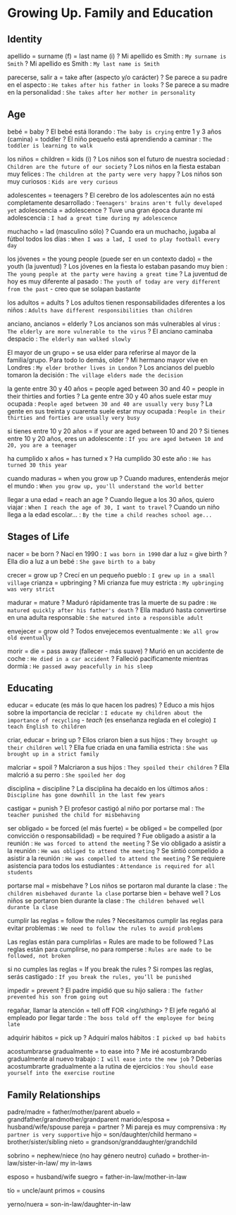 # Growing Up. Family and Education

## Identity

apellido
    = surname (f)
    = last name (i)
    ? Mi apellido es Smith : `My surname is Smith`
    ? Mi apellido es Smith : `My last name is Smith`


parecerse, salir a = take after (aspecto y/o carácter)
    ? Se parece a su padre en el aspecto : `He takes after his father in looks`
    ? Se parece a su madre en la personalidad : `She takes after her mother in personality`

## Age

bebé = baby
    ? El bebé está llorando : `The baby is crying`
entre 1 y 3 años (camina) = toddler
    ? El niño pequeño está aprendiendo a caminar : `The toddler is learning to walk`

los niños
    = children
    = kids (i)
    ? Los niños son el futuro de nuestra sociedad : `Children are the future of our society`
    ? Los niños en la fiesta estaban muy felices : `The children at the party were very happy`
    ? Los niños son muy curiosos : `Kids are very curious`

adolescentes = teenagers
    ? El cerebro de los adolescentes aún no está completamente desarrollado : `Teenagers' brains aren't fully developed yet`
adolescencia
    = adolescence
    ? Tuve una gran época durante mi adolescencia : `I had a great time during my adolescence`

muchacho = lad (masculino sólo)
    ? Cuando era un muchacho, jugaba al fútbol todos los días : `When I was a lad, I used to play football every day`

los jóvenes
    = the young people (puede ser en un contexto dado)
    = the youth (la juventud)
    ? Los jóvenes en la fiesta lo estaban pasando muy bien : `The young people at the party were having a great time`
    ? La juventud de hoy es muy diferente al pasado : `The youth of today are very different from the past`
        - creo que se solapan bastante

los  adultos = adults
    ? Los adultos tienen responsabilidades diferentes a los niños : `Adults have different responsibilities than children`

anciano, ancianos
    = elderly
    ? Los ancianos son más vulnerables al virus : `The elderly are more vulnerable to the virus`
    ? El anciano caminaba despacio : `The elderly man walked slowly`

El mayor de un grupo
    = se usa elder para referirse al mayor de la familia/grupo. Para todo lo demás, older
    ? Mi hermano mayor vive en Londres : `My elder brother lives in London`
    ? Los ancianos del pueblo tomaron la decisión : `The village elders made the decision`

la gente entre 30 y 40 años
    = people aged between 30 and 40
    = people in their thirties and forties
    ? La gente entre 30 y 40 años suele estar muy ocupada : `People aged between 30 and 40 are usually very busy`
    ? La gente en sus treinta y cuarenta suele estar muy ocupada : `People in their thirties and forties are usually very busy`

si tienes entre 10 y 20 años
    = if your are aged between 10 and 20
    ? Si tienes entre 10 y 20 años, eres un adolescente : `If you are aged between 10 and 20, you are a teenager`

ha cumplido x años = has turned x
    ? Ha cumplido 30 este año : `He has turned 30 this year`

cuando maduras = when you grow up
    ? Cuando madures, entenderás mejor el mundo : `When you grow up, you'll understand the world better`

llegar a una edad = reach an age
    ? Cuando llegue a los 30 años, quiero viajar : `When I reach the age of 30, I want to travel`
    ? Cuando un niño llega a la edad escolar... : `By the time a child reaches school age...`

## Stages of Life

nacer = be born
    ? Nací en 1990 : `I was born in 1990`
dar a luz = give birth
    ? Ella dio a luz a un bebé : `She gave birth to a baby`

crecer = grow up
    ? Crecí en un pequeño pueblo : `I grew up in a small village`
crianza = upbringing
    ? Mi crianza fue muy estricta : `My upbringing was very strict`

madurar = mature
    ? Maduró rápidamente tras la muerte de su padre : `He matured quickly after his father's death`
    ? Ella maduró hasta convertirse en una adulta responsable : `She matured into a responsible adult`

envejecer = grow old
    ? Todos envejecemos eventualmente : `We all grow old eventually`

morir
    = die
    = pass away (fallecer - más suave)
    ? Murió en un accidente de coche : `He died in a car accident`
    ? Falleció pacíficamente mientras dormía : `He passed away peacefully in his sleep`

## Educating

educar
    = educate (es más lo que hacen los padres)
    ? Educo a mis hijos sobre la importancia de reciclar : `I educate my children about the importance of recycling`
        - _teach_ (es enseñanza reglada en el colegio) `I teach English to children`

criar, educar = bring up
    ? Ellos criaron bien a sus hijos : `They brought up their children well`
    ? Ella fue criada en una familia estricta : `She was brought up in a strict family`

malcriar = spoil
    ? Malcriaron a sus hijos : `They spoiled their children`
    ? Ella malcrió a su perro : `She spoiled her dog`

disciplina = discipline
    ? La disciplina ha decaído en los últimos años : `Discipline has gone downhill in the last few years`

castigar = punish
    ? El profesor castigó al niño por portarse mal : `The teacher punished the child for misbehaving`

ser obligado
    = be forced (el más fuerte)
    = be obliged
    = be compelled (por convicción o responsabilidad)
    = be required
    ? Fue obligado a asistir a la reunión : `He was forced to attend the meeting`
    ? Se vio obligado a asistir a la reunión : `He was obliged to attend the meeting`
    ? Se sintió compelido a asistir a la reunión : `He was compelled to attend the meeting`
    ? Se requiere asistencia para todos los estudiantes : `Attendance is required for all students`

portarse mal = misbehave
    ? Los niños se portaron mal durante la clase : `The children misbehaved durante la clase`
portarse bien = behave well
    ? Los niños se portaron bien durante la clase : `The children behaved well durante la clase`

cumplir las reglas = follow the rules
    ? Necesitamos cumplir las reglas para evitar problemas : `We need to follow the rules to avoid problems`

Las reglas están para cumplirlas
    = Rules are made to be followed
    ? Las reglas están para cumplirse, no para romperse : `Rules are made to be followed, not broken`

si no cumples las reglas
    = If you break the rules
    ? Si rompes las reglas, serás castigado : `If you break the rules, you’ll be punished`

impedir = prevent
    ? El padre impidió que su hijo saliera : `The father prevented his son from going out`

regañar, llamar la atención
    = tell off FOR <ing/sthing>
    ? El jefe regañó al empleado por llegar tarde : `The boss told off the employee for being late`

adquirir hábitos = pick up
    ? Adquirí malos hábitos : `I picked up bad habits`

acostumbrarse gradualmente
    = to ease into
    ? Me iré acostumbrando gradualmente al nuevo trabajo : `I will ease into the new job`
    ? Deberías acostumbrarte gradualmente a la rutina de ejercicios : `You should ease yourself into the exercise routine`

## Family Relationships

padre/madre = father/mother/parent
abuelo = grandfather/grandmother/grandparent
marido/esposa = husband/wife/spouse
pareja = partner
    ? Mi pareja es muy comprensiva : `My partner is very supportive`
hijo = son/daughter/child
hermano = brother/sister/sibling
nieto = grandson/granddaughter/grandchild

sobrino = nephew/niece (no hay género neutro)
cuñado = brother-in-law/sister-in-law/ my in-laws

esposo = husband/wife
suegro = father-in-law/mother-in-law

tío = uncle/aunt
primos = cousins

yerno/nuera = son-in-law/daughter-in-law
